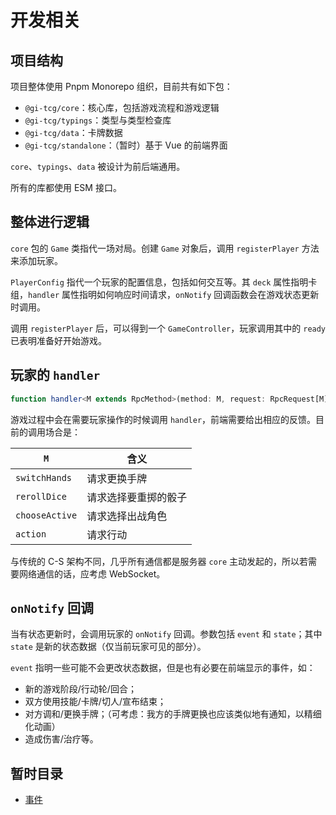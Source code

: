 # 开发相关

## 项目结构

项目整体使用 Pnpm Monorepo 组织，目前共有如下包：

- `@gi-tcg/core`：核心库，包括游戏流程和游戏逻辑
- `@gi-tcg/typings`：类型与类型检查库
- `@gi-tcg/data`：卡牌数据
- `@gi-tcg/standalone`：（暂时）基于 Vue 的前端界面

`core`、`typings`、`data` 被设计为前后端通用。

所有的库都使用 ESM 接口。

## 整体进行逻辑

`core` 包的 `Game` 类指代一场对局。创建 `Game` 对象后，调用 `registerPlayer` 方法来添加玩家。

`PlayerConfig` 指代一个玩家的配置信息，包括如何交互等。其 `deck` 属性指明卡组，`handler` 属性指明如何响应时间请求，`onNotify` 回调函数会在游戏状态更新时调用。

调用 `registerPlayer` 后，可以得到一个 `GameController`，玩家调用其中的 `ready` 已表明准备好开始游戏。

## 玩家的 `handler`

```ts
function handler<M extends RpcMethod>(method: M, request: RpcRequest[M]) => Promise<RpcResponse[M]>;
```

游戏过程中会在需要玩家操作的时候调用 `handler`，前端需要给出相应的反馈。目前的调用场合是：

| `M`            | 含义                 |
| -------------- | -------------------- |
| `switchHands`  | 请求更换手牌         |
| `rerollDice`   | 请求选择要重掷的骰子 |
| `chooseActive` | 请求选择出战角色     |
| `action`       | 请求行动             |

与传统的 C-S 架构不同，几乎所有通信都是服务器 `core` 主动发起的，所以若需要网络通信的话，应考虑 WebSocket。

## `onNotify` 回调

当有状态更新时，会调用玩家的 `onNotify` 回调。参数包括 `event` 和 `state`；其中 `state` 是新的状态数据（仅当前玩家可见的部分）。

`event` 指明一些可能不会更改状态数据，但是也有必要在前端显示的事件，如：
- 新的游戏阶段/行动轮/回合；
- 双方使用技能/卡牌/切人/宣布结束；
- 对方调和/更换手牌；（可考虑：我方的手牌更换也应该类似地有通知，以精细化动画）
- 造成伤害/治疗等。

## 暂时目录

- [事件](./events.md)
<!-- - [角色](./character.md)
- [手牌](./card.md)
- [状态与出战状态](./status.md)
- [通用数据描述](./data_desc.md) 数据描述的通用部分 -->
